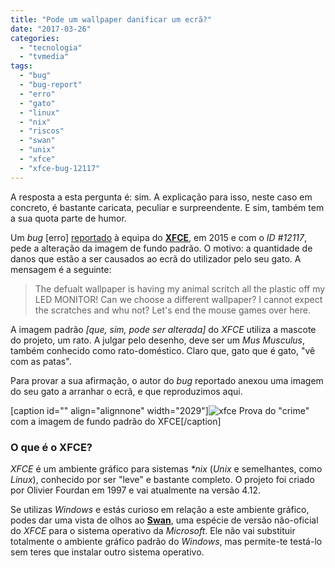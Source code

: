 ```yaml
---
title: "Pode um wallpaper danificar um ecrã?"
date: "2017-03-26"
categories: 
  - "tecnologia"
  - "tvmedia"
tags: 
  - "bug"
  - "bug-report"
  - "erro"
  - "gato"
  - "linux"
  - "nix"
  - "riscos"
  - "swan"
  - "unix"
  - "xfce"
  - "xfce-bug-12117"
---
```


A resposta a esta pergunta é: sim. A explicação para isso, neste caso em concreto, é bastante caricata, peculiar e surpreendente. E sim, também tem a sua quota parte de humor.

Um _bug_ \[erro\] [reportado](https://bugzilla.xfce.org/show_bug.cgi?id=12117) à equipa do [**XFCE**](http://xfce.org/), em 2015 e com o _ID #12117_, pede a alteração da imagem de fundo padrão. O motivo: a quantidade de danos que estão a ser causados ao ecrã do utilizador pelo seu gato. A mensagem é a seguinte:

> The defualt wallpaper is having my animal scritch all the plastic off my LED MONITOR! Can we choose a different wallpaper? I cannot expect the scratches and whu not? Let's end the mouse games over here.

A imagem padrão _\[que, sim, pode ser alterada\]_ do _XFCE_ utiliza a mascote do projeto, um rato. A julgar pelo desenho, deve ser um _Mus Musculus_, também conhecido como rato-doméstico. Claro que, gato que é gato, "vê com as patas".

Para provar a sua afirmação, o autor do _bug_ reportado anexou uma imagem do seu gato a arranhar o ecrã, e que reproduzimos aqui.

\[caption id="" align="alignnone" width="2029"\]![xfce](https://bugzilla.xfce.org/attachment.cgi?id=6403) Prova do "crime" com a imagem de fundo padrão do XFCE\[/caption\]

### O que é o XFCE?

_XFCE_ é um ambiente gráfico para sistemas _\*nix_ (_Unix_ e semelhantes, como _Linux_), conhecido por ser "leve" e bastante completo. O projeto foi criado por Olivier Fourdan em 1997 e vai atualmente na versão 4.12.

Se utilizas _Windows_ e estás curioso em relação a este ambiente gráfico, podes dar uma vista de olhos ao [**Swan**](http://www.starlig.ht/about/), uma espécie de versão não-oficial do _XFCE_ para o sistema operativo da _Microsoft_. Ele não vai substituir totalmente o ambiente gráfico padrão do _Windows_, mas permite-te testá-lo sem teres que instalar outro sistema operativo.
